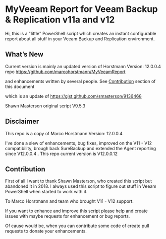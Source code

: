 
# MyVeeam Report for Veeam Backup & Replication v11a and v12
Hi, this is a "little" PowerShell script which creates an instant configurable report about all stuff in your Veeam Backup and Replication environment. 

## What’s New

Current version is mainly an updated version of Horstmann Version: 12.0.0.4 repo https://github.com/marcohorstmann/MyVeeamReport

and enhancements written by several people. See [Contribution](#contribution) section of this document

which is an update of https://gist.github.com/smasterson/9136468

Shawn Masterson original script V9.5.3

## Disclaimer
This repo is a copy of Marco Horstmann Version: 12.0.0.4

I've done a slew of enhancements, bug fixes, improved on the V11 - V12 compatibility, brough back SureBackup and extended the Agent reporting since V12.0.0.4 . 
This repo current version is V12.0.0.12 

## Contribution
First of all I want to thank Shawn Masterson, who created this script but abandoned it in 2018. I always used this script to figure out stuff in Veeam PowerShell when started to work with it.

To Marco Horstmann and team who brought V11 - V12 support.

If you want to enhance and improve this script please help and create issues with maybe requests for enhancement or bug reports.

Of cause would be, when you can contribute some code of create pull requests to donate your enhancements.
